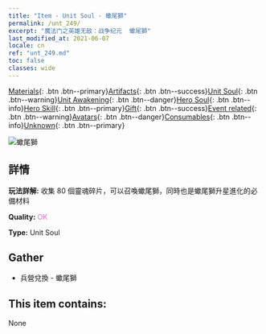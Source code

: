 ```yaml
---
title: "Item - Unit Soul - 蠍尾獅"
permalink: /unt_249/
excerpt: "魔法门之英雄无敌：战争纪元  蠍尾獅"
last_modified_at: 2021-06-07
locale: cn
ref: "unt_249.md"
toc: false
classes: wide
---
```

 [Materials](/ItemsCN/){: .btn .btn--primary}[Artifacts](/ItemsCN/Artifacts/){: .btn .btn--success}[Unit Soul](/ItemsCN/UnitSoul/){: .btn .btn--warning}[Unit Awakening](/ItemsCN/UnitAwakening/){: .btn .btn--danger}[Hero Soul](/ItemsCN/HeroSoul/){: .btn .btn--info}[Hero Skill](/ItemsCN/HeroSkill/){: .btn .btn--primary}[Gift](/ItemsCN/Gift/){: .btn .btn--success}[Event related](/ItemsCN/Events/){: .btn .btn--warning}[Avatars](/ItemsCN/Avatars/){: .btn .btn--danger}[Consumables](/ItemsCN/Consumables/){: .btn .btn--info}[Unknown](/ItemsCN/Unknown/){: .btn .btn--primary}

 ![蠍尾獅](/images/u/ti_shixie.jpg)

## 詳情
 **玩法詳解:** 收集 80 個靈魂碎片，可以召喚蠍尾獅，同時也是蠍尾獅升星進化的必備材料

 **Quality:** <span style="color: #DA70D6">OK</span>

 **Type:** Unit Soul

## Gather

*    兵營兌換 - 蠍尾獅 

## This item contains:

  None

